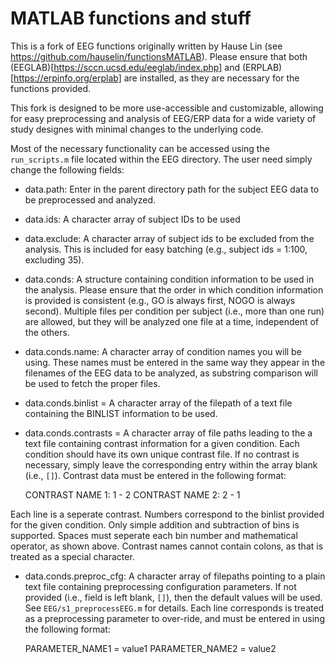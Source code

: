 # MATLAB functions and stuff

This is a fork of EEG functions originally written by Hause Lin (see https://github.com/hauselin/functionsMATLAB). Please ensure that both (EEGLAB)[https://sccn.ucsd.edu/eeglab/index.php] and (ERPLAB)[https://erpinfo.org/erplab] are installed, as they are necessary for the functions provided.

This fork is designed to be more use-accessible and customizable, allowing for easy preprocessing and analysis of EEG/ERP data for a wide variety of study designes with minimal changes to the underlying code.

Most of the necessary functionality can be accessed using the `run_scripts.m` file located within the EEG directory.  The user need simply change the following fields:

- data.path: Enter in the parent directory path for the subject EEG data to be preprocessed and analyzed.
- data.ids: A character array of subject IDs to be used 
- data.exclude: A character array of subject ids to be excluded from the analysis. This is included for easy batching (e.g., subject ids = 1:100, excluding 35).
- data.conds: A structure containing condition information to be used in the analysis. Please ensure that the order in which condition information is provided is consistent (e.g., GO is always first, NOGO is always second). Multiple files per condition per subject (i.e., more than one run) are allowed, but they will be analyzed one file at a time, independent of the others.
- data.conds.name: A character array of condition names you will be using. These names must be entered in the same way they appear in the filenames of the EEG data to be analyzed, as substring comparison will be used to fetch the proper files.
- data.conds.binlist = A character array of the filepath of a text file containing the BINLIST information to be used. 
- data.conds.contrasts = A character array of file paths leading to the a text file containing contrast information for a given condition. Each condition should have its own unique contrast file. If no contrast is necessary, simply leave the corresponding entry within the array blank (i.e., `[]`). Contrast data must be entered in the following format:

    CONTRAST NAME 1: 1 - 2
    CONTRAST NAME 2: 2 - 1

Each line is a seperate contrast. Numbers correspond to the binlist provided for the given condition. Only simple addition and subtraction of bins is supported. Spaces must seperate each bin number and mathematical operator, as shown above. Contrast names cannot contain colons, as that is treated as a special character.
- data.conds.preproc_cfg: A character array of filepaths pointing to a plain text file containing preprocessing configuration parameters. If not provided (i.e., field is left blank, `[]`), then the default values will be used. See `EEG/s1_preprocessEEG.m` for details. Each line corresponds is treated as a preprocessing parameter to over-ride, and must be entered in using the following format:

    PARAMETER_NAME1 = value1
    PARAMETER_NAME2 = value2
